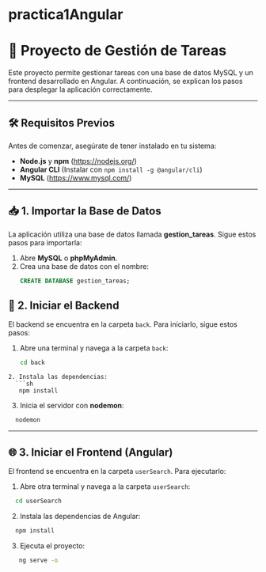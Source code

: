 # practica1Angular
# 📌 Proyecto de Gestión de Tareas

Este proyecto permite gestionar tareas con una base de datos MySQL y un frontend desarrollado en Angular. A continuación, se explican los pasos para desplegar la aplicación correctamente.

---

## 🛠 **Requisitos Previos**
Antes de comenzar, asegúrate de tener instalado en tu sistema:
- **Node.js** y **npm** (https://nodejs.org/)
- **Angular CLI** (Instalar con `npm install -g @angular/cli`)
- **MySQL** (https://www.mysql.com/)

---

## 📥 **1. Importar la Base de Datos**
La aplicación utiliza una base de datos llamada **gestion_tareas**. Sigue estos pasos para importarla:

1. Abre **MySQL** o **phpMyAdmin**.
2. Crea una base de datos con el nombre:
   ```sql
   CREATE DATABASE gestion_tareas;

## 🚀 2. Iniciar el Backend
El backend se encuentra en la carpeta `back`. Para iniciarlo, sigue estos pasos:

1. Abre una terminal y navega a la carpeta `back`:
   ```sh
   cd back
```
2. Instala las dependencias:
  ```sh
   npm install
```
3. Inicia el servidor con **nodemon**:
 ```sh
   nodemon
```
---

## 🌐 3. Iniciar el Frontend (Angular)
El frontend se encuentra en la carpeta `userSearch`. Para ejecutarlo:

1. Abre otra terminal y navega a la carpeta `userSearch`:
 ```sh
   cd userSearch
```

2. Instala las dependencias de Angular:
 ```sh
   npm install
```
3. Ejecuta el proyecto:

```sh
   ng serve -o
```
